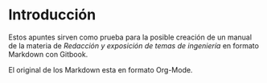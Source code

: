 # Introducción

Estos  apuntes sirven  como prueba  para  la posible  creación de  un  manual de  la materia  de
*Redacción y exposición de temas de ingeniería* en formato Markdown con Gitbook.

El original de los Markdown esta en formato Org-Mode.
